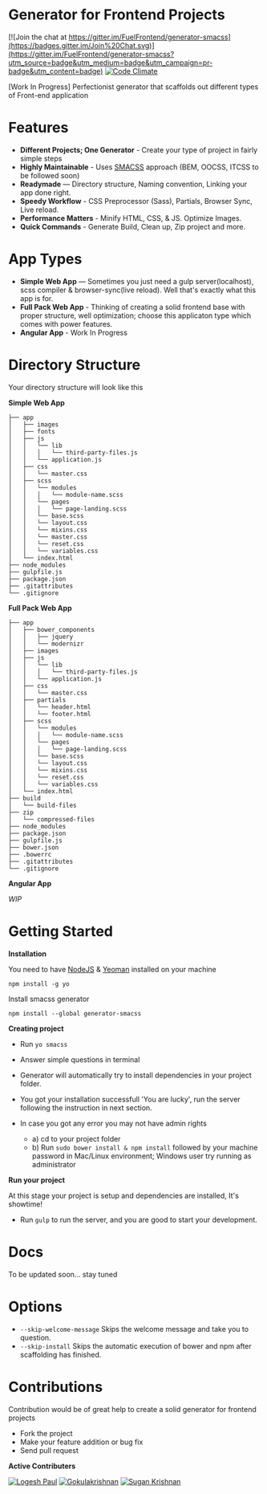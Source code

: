 # Generator for Frontend Projects

[![Join the chat at https://gitter.im/FuelFrontend/generator-smacss](https://badges.gitter.im/Join%20Chat.svg)](https://gitter.im/FuelFrontend/generator-smacss?utm_source=badge&utm_medium=badge&utm_campaign=pr-badge&utm_content=badge)
[![Code Climate](https://codeclimate.com/github/FuelFrontend/generator-smacss/badges/gpa.svg)](https://codeclimate.com/github/FuelFrontend/generator-smacss)

[Work In Progress] Perfectionist generator that scaffolds out different types of Front-end application

# Features

- **Different Projects; One Generator** - Create your type of project in fairly simple steps
- **Highly Maintainable** - Uses [SMACSS](https://smacss.com/) approach (BEM, OOCSS, ITCSS to be followed soon)
- **Readymade** — Directory structure, Naming convention, Linking your app done right.
- **Speedy Workflow** - CSS Preprocessor (Sass), Partials, Browser Sync, Live reload.
- **Performance Matters**  - Minify HTML, CSS, & JS. Optimize Images.
- **Quick Commands** - Generate Build, Clean up, Zip project and more.

# App Types

- **Simple Web App** — Sometimes you just need a gulp server(localhost), scss compiler & browser-sync(live reload). Well that's exactly what this app is for.
- **Full Pack Web App** - Thinking of creating a solid frontend base with proper structure, well optimization; choose this applicaton type which comes with power features.
- **Angular App** - Work In Progress

# Directory Structure

Your directory structure will look like this

**Simple Web App**

``````````
├── app
│   ├── images
│   ├── fonts
│   ├── js
│   │   └── lib
│   │   │   └── third-party-files.js
│   │   └── application.js
│   ├── css
│   │   └── master.css
│   ├── scss
│   │   └── modules
│   │   │   └── module-name.scss
│   │   └── pages
│   │   │   └── page-landing.scss
│   │   └── base.scss
│   │   └── layout.css
│   │   └── mixins.css
│   │   └── master.css
│   │   └── reset.css
│   │   └── variables.css
│   └── index.html
├── node_modules
├── gulpfile.js
├── package.json
├── .gitattributes
└── .gitignore
``````````

**Full Pack Web App**

``````````
├── app
│   ├── bower_components
│   │   ├── jquery
│   │   └── modernizr
│   ├── images
│   ├── js
│   │   └── lib
│   │   │   └── third-party-files.js
│   │   └── application.js
│   ├── css
│   │   └── master.css
│   ├── partials
│   │   └── header.html
│   │   └── footer.html
│   ├── scss
│   │   └── modules
│   │   │   └── module-name.scss
│   │   └── pages
│   │   │   └── page-landing.scss
│   │   └── base.scss
│   │   └── layout.css
│   │   └── mixins.css
│   │   └── reset.css
│   │   └── variables.css
│   └── index.html
├── build
│   └── build-files
├── zip
│   └── compressed-files
├── node_modules
├── package.json
├── gulpfile.js
├── bower.json
├── .bowerrc
├── .gitattributes
└── .gitignore
``````````

**Angular App**

_WIP_


# Getting Started

**Installation**

You need to have [NodeJS](http://nodejs.org/) & [Yeoman](http://yeoman.io/) installed on your machine
```````
npm install -g yo
````````

Install smacss generator
```````
npm install --global generator-smacss
```````

**Creating project**

- Run `yo smacss`
- Answer simple questions in terminal
- Generator will automatically try to install dependencies in your project folder.

- You got your installation successfull 'You are lucky', run the server following the instruction in next section.
- In case you got any error you may not have admin rights
  	- a) cd to your project folder
  	- b) Run `sudo bower install & npm install` followed by your machine password in Mac/Linux environment; Windows user try running as administrator

**Run your project**

At this stage your project is setup and dependencies are installed, It's showtime!

- Run `gulp` to run the server, and you are good to start your development.

# Docs

To be updated soon... stay tuned

# Options

- `--skip-welcome-message` Skips the welcome message and take you to question.
- `--skip-install` Skips the automatic execution of bower and npm after scaffolding has finished.

# Contributions

Contribution would be of great help to create a solid generator for frontend projects

* Fork the project
* Make your feature addition or bug fix
* Send pull request

**Active Contributers**

[![Logesh Paul](https://avatars3.githubusercontent.com/u/41541?v=3&s=72)](http:/www.github.com/logeshpaul) [![Gokulakrishnan](https://avatars0.githubusercontent.com/u/2944237?v=3&s=72)](https://github.com/gokulkrishh) [![Sugan Krishnan](https://avatars1.githubusercontent.com/u/680120?v=3&s=72)](https://github.com/rgksugan)

